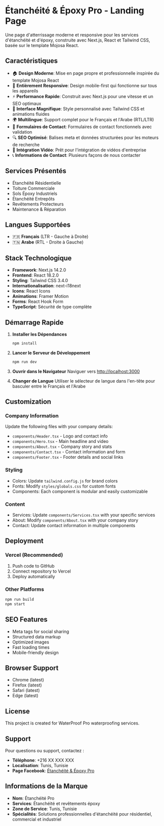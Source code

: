 # Étanchéité & Époxy Pro - Landing Page

Une page d'atterrissage moderne et responsive pour les services d'étanchéité et d'époxy, construite avec Next.js, React et Tailwind CSS, basée sur le template Mojosa React.

## Caractéristiques

- 🏠 **Design Moderne**: Mise en page propre et professionnelle inspirée du template Mojosa React
- 📱 **Entièrement Responsive**: Design mobile-first qui fonctionne sur tous les appareils
- ⚡ **Performance Rapide**: Construit avec Next.js pour une vitesse et un SEO optimaux
- 🎨 **Interface Magnifique**: Style personnalisé avec Tailwind CSS et animations fluides
- 🌍 **Multilingue**: Support complet pour le Français et l'Arabe (RTL/LTR)
- 📧 **Formulaires de Contact**: Formulaires de contact fonctionnels avec validation
- 🔍 **SEO Optimisé**: Balises meta et données structurées pour les moteurs de recherche
- 🎥 **Intégration Vidéo**: Prêt pour l'intégration de vidéos d'entreprise
- 📞 **Informations de Contact**: Plusieurs façons de nous contacter

## Services Présentés

- Étanchéité Résidentielle
- Toiture Commerciale
- Sols Époxy Industriels
- Étanchéité Entrepôts
- Revêtements Protecteurs
- Maintenance & Réparation

## Langues Supportées

- 🇫🇷 **Français** (LTR - Gauche à Droite)
- 🇹🇳 **Arabe** (RTL - Droite à Gauche)

## Stack Technologique

- **Framework**: Next.js 14.2.0
- **Frontend**: React 18.2.0
- **Styling**: Tailwind CSS 3.4.0
- **Internationalisation**: next-i18next
- **Icons**: React Icons
- **Animations**: Framer Motion
- **Forms**: React Hook Form
- **TypeScript**: Sécurité de type complète

## Démarrage Rapide

1. **Installer les Dépendances**
   ```bash
   npm install
   ```

2. **Lancer le Serveur de Développement**
   ```bash
   npm run dev
   ```

3. **Ouvrir dans le Navigateur**
   Naviguer vers [http://localhost:3000](http://localhost:3000)

4. **Changer de Langue**
   Utiliser le sélecteur de langue dans l'en-tête pour basculer entre le Français et l'Arabe

## Customization

### Company Information
Update the following files with your company details:
- `components/Header.tsx` - Logo and contact info
- `components/Hero.tsx` - Main headline and video
- `components/About.tsx` - Company story and stats
- `components/Contact.tsx` - Contact information and form
- `components/Footer.tsx` - Footer details and social links

### Styling
- Colors: Update `tailwind.config.js` for brand colors
- Fonts: Modify `styles/globals.css` for custom fonts
- Components: Each component is modular and easily customizable

### Content
- Services: Update `components/Services.tsx` with your specific services
- About: Modify `components/About.tsx` with your company story
- Contact: Update contact information in multiple components

## Deployment

### Vercel (Recommended)
1. Push code to GitHub
2. Connect repository to Vercel
3. Deploy automatically

### Other Platforms
```bash
npm run build
npm start
```

## SEO Features

- Meta tags for social sharing
- Structured data markup
- Optimized images
- Fast loading times
- Mobile-friendly design

## Browser Support

- Chrome (latest)
- Firefox (latest)
- Safari (latest)
- Edge (latest)

## License

This project is created for WaterProof Pro waterproofing services.

## Support

Pour questions ou support, contactez :
- **Téléphone**: +216 XX XXX XXX
- **Localisation**: Tunis, Tunisie
- **Page Facebook**: [Étanchéité & Époxy Pro](https://www.facebook.com/profile.php?id=61576714255009)

## Informations de la Marque

- **Nom**: Étanchéité Pro
- **Services**: Étanchéité et revêtements époxy
- **Zone de Service**: Tunis, Tunisie
- **Spécialités**: Solutions professionnelles d'étanchéité pour résidentiel, commercial et industriel
